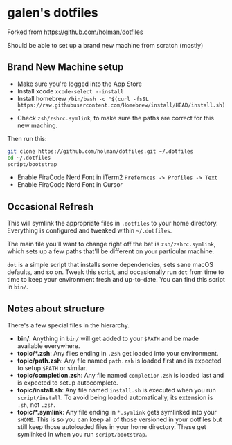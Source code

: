 # galen's dotfiles

Forked from https://github.com/holman/dotfiles

Should be able to set up a brand new machine from scratch (mostly)

## Brand New Machine setup
- Make sure you're logged into the App Store
- Install xcode `xcode-select --install`
- Install homebrew `/bin/bash -c "$(curl -fsSL https://raw.githubusercontent.com/Homebrew/install/HEAD/install.sh)"`
- Check `zsh/zshrc.symlink`, to make sure the paths are correct for this new maching.

Then run this:
```sh
git clone https://github.com/holman/dotfiles.git ~/.dotfiles
cd ~/.dotfiles
script/bootstrap
```
- Enable FiraCode Nerd Font in iTerm2 `Prefernces -> Profiles -> Text`
- Enable FiraCode Nerd Font in Cursor

## Occasional Refresh
This will symlink the appropriate files in `.dotfiles` to your home directory.
Everything is configured and tweaked within `~/.dotfiles`.

The main file you'll want to change right off the bat is `zsh/zshrc.symlink`,
which sets up a few paths that'll be different on your particular machine.

`dot` is a simple script that installs some dependencies, sets sane macOS
defaults, and so on. Tweak this script, and occasionally run `dot` from
time to time to keep your environment fresh and up-to-date. You can find
this script in `bin/`.

## Notes about structure

There's a few special files in the hierarchy.

- **bin/**: Anything in `bin/` will get added to your `$PATH` and be made
  available everywhere.
- **topic/\*.zsh**: Any files ending in `.zsh` get loaded into your
  environment.
- **topic/path.zsh**: Any file named `path.zsh` is loaded first and is
  expected to setup `$PATH` or similar.
- **topic/completion.zsh**: Any file named `completion.zsh` is loaded
  last and is expected to setup autocomplete.
- **topic/install.sh**: Any file named `install.sh` is executed when you run `script/install`. To avoid being loaded automatically, its extension is `.sh`, not `.zsh`.
- **topic/\*.symlink**: Any file ending in `*.symlink` gets symlinked into
  your `$HOME`. This is so you can keep all of those versioned in your dotfiles
  but still keep those autoloaded files in your home directory. These get
  symlinked in when you run `script/bootstrap`.
